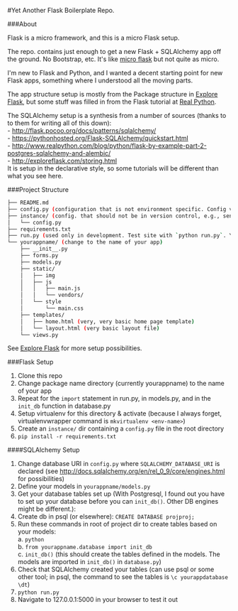 #Yet Another Flask Boilerplate Repo.

###About

Flask is a micro framework, and this is a micro Flask setup.

The repo. contains just enough to get a new Flask + SQLAlchemy app off the ground. No Bootstrap, etc. It's like [micro flask](https://github.com/tayler/micro-flask) but not quite as micro.

I'm new to Flask and Python, and I wanted a decent starting point for new Flask apps, something where I understood all the moving parts.

The app structure setup is mostly from the Package structure in [Explore Flask](http://exploreflask.com/organizing.html#organization-patterns), but some stuff was filled in from the Flask tutorial at [Real Python](http://www.realpython.com/blog/python/python-web-applications-with-flask-part-i/).

The SQLAlchemy setup is a synthesis from a number of sources (thanks to to them for writing all of this down):  
    - http://flask.pocoo.org/docs/patterns/sqlalchemy/  
    - https://pythonhosted.org/Flask-SQLAlchemy/quickstart.html  
    - http://www.realpython.com/blog/python/flask-by-example-part-2-postgres-sqlalchemy-and-alembic/  
    - http://exploreflask.com/storing.html  
It is setup in the declarative style, so some tutorials will be different than what you see here.

###Project Structure

```sh
├── README.md
├── config.py (configuration that is not environment specific. Config values set in instance/config.py override those set in this config.py)
├── instance/ (config. that should not be in version control, e.g., sensitive creds. and/or environment specific variables like `DEBUG`)
│   └── config.py
├── requirements.txt
├── run.py (used only in development. Test site with `python run.py`. You need to modify the `import` statement around line 5 to match the name of the package)
└── yourappname/ (change to the name of your app)
    ├── __init__.py
    ├── forms.py
    ├── models.py
    ├── static/
    │	├── img
    │   ├── js
    │   │   ├── main.js
    │   │   └── vendors/
    │   └── style
    │       └── main.css
    ├── templates/
    │   ├── home.html (very, very basic home page template)
    │   └── layout.html (very basic layout file)
    └── views.py
```

See [Explore Flask](http://exploreflask.com/organizing.html#organization-patterns) for more setup possibilities.

###Flask Setup

1. Clone this repo
2. Change package name directory (currently yourappname) to the name of your app
3. Repeat for the `import` statement in run.py, in models.py, and in the `init_db` function in database.py
4. Setup virtualenv for this directory & activate (because I always forget, virtualenvwrapper command is `mkvirtualenv <env-name>`)
5. Create an `instance/` dir containing a `config.py` file in the root directory
6. `pip install -r requirements.txt`

####SQLAlchemy Setup
1. Change database URI in `config.py` where `SQLALCHEMY_DATABASE_URI` is declared (see http://docs.sqlalchemy.org/en/rel_0_9/core/engines.html for possibilities)
2. Define your models in `yourappname/models.py`
3. Get your database tables set up (With Postgresql, I found out you have to set up your database before you can `init_db()`. Other DB engines might be different.):
4. Create db in psql (or elsewhere): `CREATE DATABASE projproj;`
5. Run these commands in root of project dir to create tables based on your models:  
    a. `python`  
    b. `from yourappname.database import init_db`  
    c. `init_db()` (this should create the tables defined in the models. The models are imported in `init_db()` in `database.py`)  
6. Check that SQLAlchemy created your tables (can use psql or some other tool; in psql, the command to see the tables is `\c yourappdatabase \dt`)
7. `python run.py`
8. Navigate to 127.0.0.1:5000 in your browser to test it out
